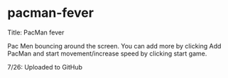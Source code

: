 # pacman-fever

Title: PacMan fever

Pac Men bouncing around the screen. You can add more by clicking Add PacMan and start movement/increase speed by clicking start game.

7/26: Uploaded to GitHub
